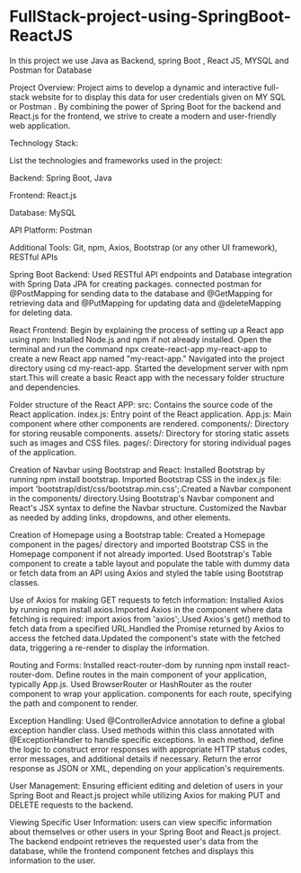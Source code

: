 # FullStack-project-using-SpringBoot-ReactJS
In this project we use Java as Backend, spring Boot , React JS, MYSQL and Postman for Database

Project Overview:
Project aims to develop a dynamic and interactive full-stack website for to display this data for user credentials given on MY SQL or Postman . By combining the power of Spring Boot for the backend and React.js for the frontend, we strive to create a modern and user-friendly web application.

Technology Stack:

List the technologies and frameworks used in the project:

Backend: Spring Boot, Java

Frontend: React.js

Database: MySQL

API Platform: Postman

Additional Tools: Git, npm, Axios, Bootstrap (or any other UI framework), RESTful APIs

Spring Boot Backend:
Used RESTful API endpoints and Database integration with Spring Data JPA for creating packages. connected postman for @PostMapping for sending data to the database and @GetMapping for retrieving data and @PutMapping for updating data and @deleteMapping for deleting data.


React Frontend:
Begin by explaining the process of setting up a React app using npm:
Installed Node.js and npm if not already installed. Open the terminal and run the command npx create-react-app my-react-app to create a new React app named "my-react-app." Navigated into the project directory using cd my-react-app. Started the development server with npm start.This will create a basic React app with the necessary folder structure and dependencies.

Folder structure of the React APP:
src: Contains the source code of the React application.
index.js: Entry point of the React application.
App.js: Main component where other components are rendered.
components/: Directory for storing reusable components.
assets/: Directory for storing static assets such as images and CSS files.
pages/: Directory for storing individual pages of the application.

Creation of Navbar using Bootstrap and React:
Installed Bootstrap by running npm install bootstrap. Imported Bootstrap CSS in the index.js file: import 'bootstrap/dist/css/bootstrap.min.css';.Created a Navbar component in the components/ directory.Using Bootstrap's Navbar component and React's JSX syntax to define the Navbar structure. Customized the Navbar as needed by adding links, dropdowns, and other elements.

Creation of Homepage using a Bootstrap table:
Created a Homepage component in the pages/ directory and imported Bootstrap CSS in the Homepage component if not already imported.
Used Bootstrap's Table component to create a table layout and populate the table with dummy data or fetch data from an API using Axios and styled the table using Bootstrap classes. 

Use of Axios for making GET requests to fetch information:
Installed Axios by running npm install axios.Imported Axios in the component where data fetching is required: import axios from 'axios';.Used Axios's get() method to fetch data from a specified URL.Handled the Promise returned by Axios to access the fetched data.Updated the component's state with the fetched data, triggering a re-render to display the information.

Routing and Forms:
Installed react-router-dom by running npm install react-router-dom. Define routes in the main component of your application, typically App.js. Used BrowserRouter or HashRouter as the router component to wrap your application.<Route> components for each route, specifying the path and component to render.

Exception Handling:
Used @ControllerAdvice annotation to define a global exception handler class. Used methods within this class annotated with @ExceptionHandler to handle specific exceptions. In each method, define the logic to construct error responses with appropriate HTTP status codes, error messages, and additional details if necessary. Return the error response as JSON or XML, depending on your application's requirements.

User Management:
Ensuring efficient editing and deletion of users in your Spring Boot and React.js project while utilizing Axios for making PUT and DELETE requests to the backend.

Viewing Specific User Information: users can view specific information about themselves or other users in your Spring Boot and React.js project. The backend endpoint retrieves the requested user's data from the database, while the frontend component fetches and displays this information to the user.
